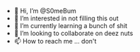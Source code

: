 - 👋 Hi, I’m @S0meBum
- 👀 I’m interested in not filling this out
- 🌱 I’m currently learning a bunch of shit
- 💞️ I’m looking to collaborate on deez nuts
- 📫 How to reach me ... don't 
